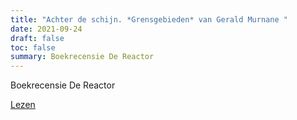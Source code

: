 ```yaml
---
title: "Achter de schijn. *Grensgebieden* van Gerald Murnane "
date: 2021-09-24
draft: false
toc: false
summary: Boekrecensie De Reactor
---
```

Boekrecensie De Reactor

[Lezen](https://www.dereactor.org/teksten/grensgebieden-van-gerald-murnane)